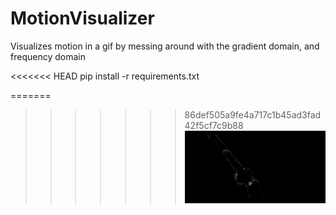 # MotionVisualizer
Visualizes motion in a gif by messing around with the gradient domain, and frequency domain

<<<<<<< HEAD
pip install -r requirements.txt

=======
>>>>>>> 86def505a9fe4a717c1b45ad3fad42f5cf7c9b88
![](Output/tv_grad.gif)
